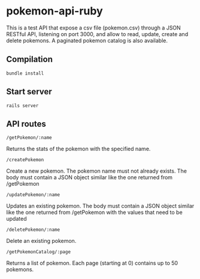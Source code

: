 # pokemon-api-ruby

This is a test API that expose a csv file (pokemon.csv) through a JSON RESTful API, listening on port 3000, and allow to read, update, create and delete pokemons. A paginated pokemon catalog is also available.

Compilation
------------

    bundle install

Start server
------------

    rails server

API routes
------------

    /getPokemon/:name

Returns the stats of the pokemon with the specified name.

    /createPokemon
    
Create a new pokemon. The pokemon name must not already exists. The body must contain a JSON object similar like the one returned from /getPokemon
    
    /updatePokemon/:name
    
Updates an existing pokemon. The body must contain a JSON object similar like the one returned from /getPokemon with the values that need to be updated
    
    /deletePokemon/:name
    
Delete an existing pokemon.
    
    /getPokemonCatalog/:page
    
Returns a list of pokemon. Each page (starting at 0) contains up to 50 pokemons.
